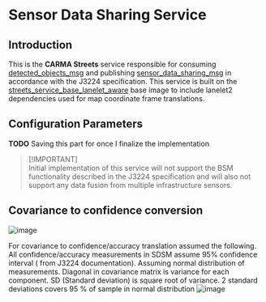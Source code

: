 # Sensor Data Sharing Service
## Introduction
This is the **CARMA Streets** service responsible for consuming [detected_objects_msg](../streets_utils/streets_messages/DetectedObjectsMessage.md) and publishing [sensor_data_sharing_msg](../streets_utils/streets_messages/SensorDataSharingMessage.md) in accordance with the J3224 specification. This service is built on the [streets_service_base_lanelet_aware](../streets_service_base_lanelet_aware/README.md) base image to include lanelet2 dependencies used for map coordinate frame translations.
## Configuration Parameters
**TODO** Saving this part for once I finalize the implementation
> [!IMPORTANT]\
> Initial implementation of this service will not support the BSM functionality described in the J3224 specification and will also not support any data fusion from multiple infrastructure sensors.
## Covariance to confidence conversion
![image](https://github.com/usdot-fhwa-stol/carma-streets/assets/77466294/b5f4d827-7768-40ba-8674-3115ff4a338c)

For covariance to confidence/accuracy translation assumed the following. All confidence/accuracy measurements in SDSM assume 95% confidence interval ( from J3224 documentation). Assuming normal distribution of measurements. Diagonal in covariance matrix is variance for each component. SD (Standard deviation) is square root of variance. 2 standard deviations covers 95 % of sample in normal distribution
![image](https://github.com/usdot-fhwa-stol/carma-streets/assets/77466294/4a6e9875-2f87-4a8f-b1a0-33a6769439ac)